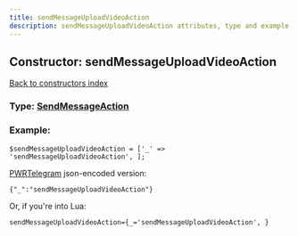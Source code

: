 ```yaml
---
title: sendMessageUploadVideoAction
description: sendMessageUploadVideoAction attributes, type and example
---
```

## Constructor: sendMessageUploadVideoAction  
[Back to constructors index](index.md)






### Type: [SendMessageAction](../types/SendMessageAction.md)


### Example:

```
$sendMessageUploadVideoAction = ['_' => 'sendMessageUploadVideoAction', ];
```  

[PWRTelegram](https://pwrtelegram.xyz) json-encoded version:

```
{"_":"sendMessageUploadVideoAction"}
```


Or, if you're into Lua:  


```
sendMessageUploadVideoAction={_='sendMessageUploadVideoAction', }

```


